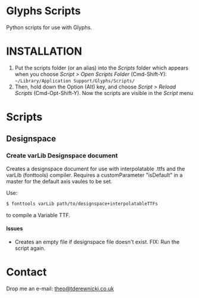 # Glyphs Scripts
Python scripts for use with Glyphs.

# INSTALLATION

1. Put the scripts folder (or an alias) into the *Scripts* folder which appears when you choose *Script > Open Scripts Folder* (Cmd-Shift-Y): `~/Library/Application Support/Glyphs/Scripts/`
2. Then, hold down the Option (Alt) key, and choose *Script > Reload Scripts* (Cmd-Opt-Shift-Y). Now the scripts are visible in the *Script* menu

# Scripts

## Designspace

### Create varLib Designspace document

Creates a designspace document for use with interpolatable .ttfs and the varLib (fonttools) compiler.
Requires a customParameter "isDefault" in a master for the default axis vaules to be set.

Use:
```bash
$ fonttools varLib path/to/designspace+interpolatableTTFs
```
to compile a Variable TTF.

#### Issues

*  Creates an empty file if designspace file doesn't exist. FIX: Run the script again.


# Contact
Drop me an e-mail: theo@tderewnicki.co.uk